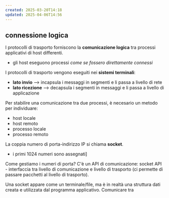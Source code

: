 ```yaml
---
created: 2025-03-20T14:18
updated: 2025-04-06T14:56
---
```

## connessione logica
I protocolli di trasporto forniscono la **comunicazione logica** tra processi applicativi di host differenti.
- gli host eseguono processi *come se fossero direttamente connessi* 

I protocolli di trasporto vengono eseguiti nei **sistemi terminali**:
- **lato invio** ⟶ incapsula i messaggi in segmenti e li passa a livello di rete
- **lato ricezione** ⟶ decapsula i segmenti in messaggi e li passa a livello di applicazione


 

Per stabilire una comunicazione tra due processi, è necesario un metodo per individuare:
- host locale
- host remoto
- processo locale
- processo remoto

La coppia numero di porta-indirizzo IP si chiama **socket**.


- i primi 1024 numeri sono assegnati]

Come gestiamo i numeri di porta? C'è un API di comunicazione: socket API - interfaccia tra livello di comunicazione e livello di trasporto (ci permette di passare pacchetti al livello di trasporto).

Una socket appare come un terminale/file, ma è in realtà una struttura dati creata e utilizzata dal programma applicativo. 
Comunicare tra 